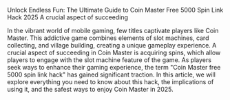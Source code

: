 Unlock Endless Fun: The Ultimate Guide to Coin Master Free 5000 Spin Link Hack 2025 A crucial aspect of succeeding

In the vibrant world of mobile gaming, few titles captivate players like Coin Master. This addictive game combines elements of slot machines, card collecting, and village building, creating a unique gameplay experience. A crucial aspect of succeeding in Coin Master is acquiring spins, which allow players to engage with the slot machine feature of the game. As players seek ways to enhance their gaming experience, the term "Coin Master free 5000 spin link hack" has gained significant traction. In this article, we will explore everything you need to know about this hack, the implications of using it, and the safest ways to enjoy Coin Master in 2025.
